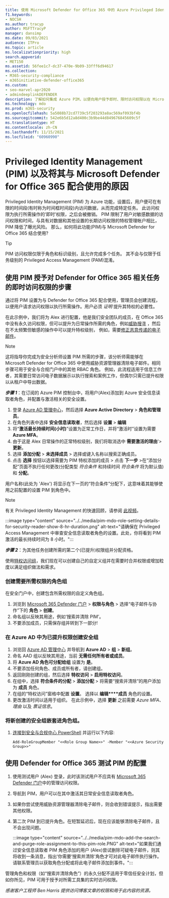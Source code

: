 ```yaml
---
title: 使用 Microsoft Defender for Office 365 中的 Azure Privileged Identity Management (PIM) 来限制管理员对网络安全工具的访问。
f1.keywords:
- NOCSH
ms.author: tracyp
author: MSFTTracyP
manager: dansimp
ms.date: 09/03/2021
audience: ITPro
ms.topic: article
ms.localizationpriority: high
search.appverid:
- MET150
ms.assetid: 56fee1c7-dc37-470e-9b09-33fff6d94617
ms.collection:
- M365-security-compliance
- m365initiative-defender-office365
ms.custom:
- seo-marvel-apr2020
- admindeeplinkDEFENDER
description: 了解如何集成 Azure PIM，以便向用户授予即时、限时访问权限以在 Microsoft Defender for Office 365 中执行已提升特权任务，从而降低数据风险。
ms.technology: mdo
ms.prod: m365-security
ms.openlocfilehash: 5a5088b72cd7739c5f203293a8ac569af093bf4b
ms.sourcegitcommit: 542e6b5d12a8d400c3b9be44d849676845609c5f
ms.translationtype: HT
ms.contentlocale: zh-CN
ms.lasthandoff: 11/15/2021
ms.locfileid: "60960990"
---
```

<!--A-->
# <a name="privileged-identity-management-pim-and-why-to-use-it-with-microsoft-defender-for-office-365"></a>Privileged Identity Management (PIM) 以及将其与 Microsoft Defender for Office 365 配合使用的原因

Privileged Identity Management (PIM) 为 Azure 功能，设置后，用户便可在有限的时间段(有时称为时间框时间段)内访问数据，从而完成特定任务。 此访问权限为执行所需操作的‘即时’权限，之后会被撤销。 PIM 限制了用户对敏感数据的访问权限和时间，与具有对数据和其他设置的长期访问权限的特权管理帐户相比，PIM 降低了曝光风险。 那么，如何将此功能(PIM)与 Microsoft Defender for Office 365 结合使用?

> [!TIP]
> PIM 访问权限仅限于角色和标识级别，且允许完成多个任务。 其不会与仅限于任务级别的 Privileged Access Management (PAM)混淆。

## <a name="steps-to-use-pim-to-grant-just-in-time-access-to-defender-for-office-365-related-tasks"></a>使用 PIM 授予对 Defender for Office 365 相关任务的即时访问权限的步骤

通过将 PIM 设置为与 Defender for Office 365 配合使用，管理员会创建流程，以便用户请求访问权限以执行所需操作。用户必须 *证明* 提升其特权的必要性。

在此示例中，我们将为 Alex 进行配置，他是我们安全团队的成员，在 Office 365 中没有永久访问权限，但可以提升为日常操作所需的角色，例如[威胁搜寻](threat-hunting-in-threat-explorer.md) ，然后在不太频繁但敏感的操作中可以提升特权级别， 例如，需要[修正恶意传递的电子邮件](remediate-malicious-email-delivered-office-365.md)。

> [!NOTE]
> 这将指导你完成为安全分析师设置 PIM 所需的步骤，该分析师需能够在 Microsoft Defender for Office 365 中使用威胁资源管理器清除电子邮件。相同步骤可用于安全与合规门户中的其他 RBAC 角色。 例如，此流程适用于信息工作者，其需要日常访问电子数据展示以执行搜索和案例工作，但偶尔只需已提升权限以从租户中导出数据。

***步骤 1***：在订阅的 Azure PIM 控制台中，将用户(Alex)添加到 Azure 安全信息读取者角色，并配置与激活相关的安全设置。

1. 登录 [Azure AD 管理中心](https://aad.portal.azure.com/)，然后选择 **Azure Active Directory** > **角色和管理员**。
2. 在角色列表中选择 **安全信息读取者**，然后选择 **设置** > **编辑**
3. 将“**激活最长持续时间(小时)**”设置为正常工作日，并将“激活时”设置为需要 **Azure MFA**。
4. 由于这是 Alex 日常操作的正常特权级别，我们将取消选中 **需要激活的理由**'> **更新**。
5. 选择 **添加分配** > **未选择成员** > 选择或键入名称以搜索正确成员。
6. 点击 **选择** 按钮以选择需要为 PIM 特权添加的成员 > 点击 **下一步** >在“添加分配”页面不执行任何更改(分配类型 *符合条件* 和持续时间 *符合条件* 将为默认值)和 **分配**。

用户名称(此处为 'Alex') 将显示在下一页的“符合条件”分配下，这意味着其能够使用之前配置的设置 PIM 到角色中。

> [!NOTE]
> 有关 Privileged Identity Management 的快速回顾，请参阅 [此视频](https://www.youtube.com/watch?v=VQMAg0sa_lE)。

:::image type="content" source="../../media/pim-mdo-role-setting-details-for-security-reader-show-8-hr-duration.png" alt-text="请确保在 Privileged Access Management 中审查安全信息读取者角色的设置。此处，你将看到 PIM 激活的最长持续时间为 8 小时。":::

***步骤 2***：为其他任务创建所需的第二个(已提升)权限组并分配资格。

使用[特权访问组](/azure/active-directory/privileged-identity-management/groups-features)，我们现在可以创建自己的自定义组并在需要时合并权限或增加粒度以满足组织做法和需求。

### <a name="create-a-role-group-requiring-the-permissions-we-need"></a>创建需要所需权限的角色组

在安全门户中，创建包含所需权限的自定义角色组。

1. 浏览到 <a href="https://go.microsoft.com/fwlink/p/?linkid=2077139" target="_blank">Microsoft 365 Defender 门户</a> > **权限与角色** > 选择“电子邮件与协作”下的 **角色** > **创建**。
2. 命名组以反映其用途，例如‘搜索并清除 PIM’。
3. 不要添加成员，只需保存组并转到下一部分!

### <a name="create-the-security-group-in-azure-ad-for-elevated-permissions"></a>在 Azure AD 中为已提升权限创建安全组

1. 浏览回 [Azure AD 管理中心](https://aad.portal.azure.com/) 并导航到 **Azure AD** > **组** > **新组**。
2. 命名 AAD 组以反映其用途，当前 **无需任何所有者或成员**。
3. 将 **Azure AD 角色可分配给组** 设置为 **是**。
4. 不要添加任何角色、成员或所有者，请创建组。
5. 返回刚刚创建的组，然后选择 **特权访问** > **启用特权访问**。
6. 在组中，选择 **符合条件的分配** > **添加分配** > 将需要“搜索并清除”的用户添加为 **成员** 角色。
7. 在组的“特权访问”窗格中配置 **设置**。 选择以 **编辑****成员** 角色的设置。
8. 更改激活时间以适用于组织。 在此示例中，选择 **更新** 之前需要 *Azure MFA*、 *理由* 以及 *票证信息*。

### <a name="nest-the-newly-created-security-group-into-the-role-group"></a>将新创建的安全组嵌套进角色组。

1. [连接到安全与合规中心 PowerShell](/powershell/exchange/connect-to-scc-powershell) 并运行以下内容:

    `Add-RoleGroupMember "<<Role Group Name>>" -Member "<<Azure Security Group>>"`

## <a name="test-your-configuration-of-pim-with-defender-for-office-365"></a>使用 Defender for Office 365 测试 PIM 的配置

1. 使用测试用户 (Alex) 登录，此时该测试用户不应具有 [Microsoft 365 Defender 门户](/microsoft-365/security/defender/overview-security-center)中的管理访问权限。
2. 导航到 PIM，用户可以在其中激活其日常安全信息读取者角色。
3. 如果你尝试使用威胁资源管理器清除电子邮件，则会收到错误提示，指出需要其他权限。
4. 第二次 PIM 到已提升角色。在短暂延迟后，现在应该能够清除电子邮件，且不会出现问题。

   :::image type="content" source="../../media/pim-mdo-add-the-search-and-purge-role-assignment-to-this-pim-role.PNG" alt-text="如果我们通过安全信息读取者 PIM 角色添加的用户 (Alex)尝试删除可疑电子邮件，则其将收到一条消息，指出‘你需要‘搜索并清除’角色才可对此电子邮件执行操作。请联系管理员以获取角色分配或将此电子邮件添加到事件。":::

管理角色和权限（如“搜索并清除角色”）的永久分配不适用于零信任安全计划，但如你所见，PIM 可用于授予对所需工具集的实时访问权限。

*感谢客户工程师 Ben Harris 提供访问博客文章的权限和用于此内容的资源。*

<!--A-->
